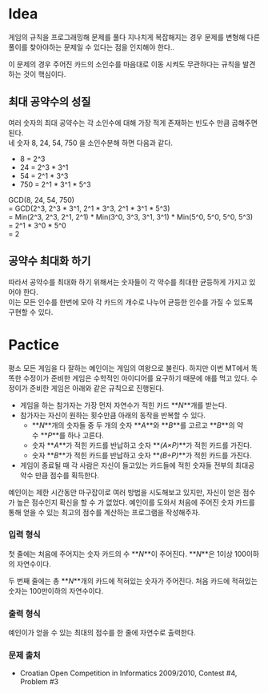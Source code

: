 # Idea

게임의 규칙을 프로그래밍해 문제를 풀다 지나치게 복잡해지는 경우 문제를 변형해 다른 풀이를 찾아야하는 문제일 수 있다는 점을 인지해야 한다..

이 문제의 경우 주어진 카드의 소인수를 마음대로 이동 시켜도 무관하다는 규칙을 발견하는 것이 핵심이다.

## 최대 공약수의 성질

여러 숫자의 최대 공약수는 각 소인수에 대해 가장 적게 존재하는 빈도수 만큼 곱해주면 된다.  
네 숫자 8, 24, 54, 750 을 소인수분해 하면 다음과 같다.

- 8 = 2^3
- 24 = 2^3 \* 3^1
- 54 = 2^1 \* 3^3
- 750 = 2^1 \* 3^1 \* 5^3

GCD(8, 24, 54, 750)  
= GCD(2^3, 2^3 \* 3^1, 2^1 \* 3^3, 2^1 \* 3^1 \* 5^3)  
= Min(2^3, 2^3, 2^1, 2^1) \* Min(3^0, 3^3, 3^1, 3^1) \* Min(5^0, 5^0, 5^0, 5^3)  
= 2^1 \* 3^0 \* 5^0  
= 2

## 공약수 최대화 하기

따라서 공약수를 최대화 하기 위해서는 숫자들이 각 약수를 최대한 균등하게 가지고 있어야 한다.  
이는 모든 인수를 한번에 모아 각 카드의 개수로 나누어 균등한 인수를 가질 수 있도록 구현할 수 있다.

# Pactice

평소 모든 게임을 다 잘하는 예인이는 게임의 여왕으로 불린다. 하지만 이번 MT에서 똑똑한 수정이가 준비한 게임은 수학적인 아이디어를 요구하기 때문에 애를 먹고 있다. 수정이가 준비한 게임은 아래와 같은 규칙으로 진행된다.

- 게임을 하는 참가자는 가장 먼저 자연수가 적힌 카드 **_N_**개를 받는다.
- 참가자는 자신이 원하는 횟수만큼 아래의 동작을 반복할 수 있다.
  - **_N_**개의 숫자들 중 두 개의 숫자 **_A_**와 **_B_**를 고르고 **_B_**의 약수 **_P_**를 하나 고른다.
  - 숫자 **_A_**가 적힌 카드를 반납하고 숫자 **_(A×P)_**가 적힌 카드를 가진다.
  - 숫자 **_B_**가 적힌 카드를 반납하고 숫자 **_(B÷P)_**가 적힌 카드를 가진다.
- 게임이 종료될 때 각 사람은 자신이 들고있는 카드들에 적힌 숫자들 전부의 최대공약수 만큼 점수를 획득한다.

예인이는 제한 시간동안 마구잡이로 여러 방법을 시도해보고 있지만, 자신이 얻은 점수가 높은 점수인지 확신을 할 수 가 없었다. 예인이를 도와서 처음에 주어진 숫자 카드를 통해 얻을 수 있는 최고의 점수를 계산하는 프로그램을 작성해주자.

### **입력 형식**

첫 줄에는 처음에 주어지는 숫자 카드의 수 **_N_**이 주어진다. **_N_**은 1이상 100이하의 자연수이다.

두 번째 줄에는 총 **_N_**개의 카드에 적혀있는 숫자가 주어진다. 처음 카드에 적혀있는 숫자는 100만이하의 자연수이다.

### **출력 형식**

예인이가 얻을 수 있는 최대의 점수를 한 줄에 자연수로 출력한다.

### **문제 출처**

- Croatian Open Competition in Informatics 2009/2010, Contest #4, Problem #3
